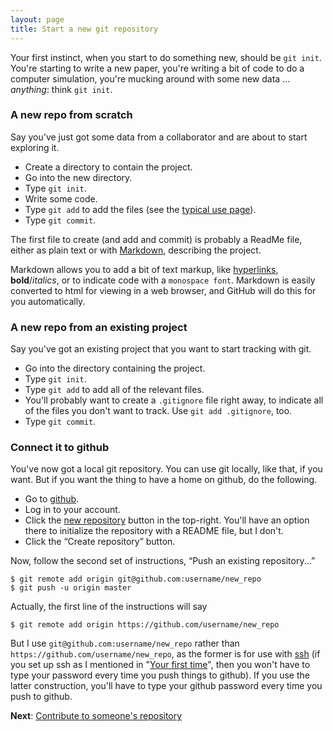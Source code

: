 ```yaml
---
layout: page
title: Start a new git repository
---
```


Your first instinct, when you start to do something new, should be
`git init`.  You're starting to write a new paper, you're writing a
bit of code to do a computer simulation, you're mucking around with some
new data ... _anything_: think `git init`.

### A new repo from scratch

Say you've just got some data from a collaborator and are about to
start exploring it.

- Create a directory to contain the project.
- Go into the new directory.
- Type `git init`.
- Write some code.
- Type `git add` to add the files (see the
  [typical use page](routine.html)).
- Type `git commit`.

The first file to create (and add and commit) is probably a ReadMe
file, either as plain text or with
[Markdown](http://daringfireball.net/projects/markdown/), describing
the project. 

Markdown allows you to add a bit of text markup, like
[hyperlinks](http://en.wikipedia.org/wiki/Hyperlink),
**bold**/_italics_, or to indicate code with a `monospace
font`. Markdown is easily converted to html for viewing in a web
browser, and GitHub will do this for you automatically.



### A new repo from an existing project

Say you've got an existing project that you want to start tracking
with git.

- Go into the directory containing the project.
- Type `git init`.
- Type `git add` to add all of the relevant files.
- You'll probably want to create a `.gitignore` file right away, to
  indicate all of the files you don't want to track.  Use `git add
  .gitignore`, too.
- Type `git commit`.


### Connect it to github

You've now got a local git repository.  You can use git locally, like
that, if you want.  But if you want the thing to have a home on github, do
the following.

- Go to [github](http://github.com).
- Log in to your account.
- Click the [new repository](https://github.com/new) button in the
top-right.  You'll have an option there to initialize the repository with a README
file, but I don't.
- Click the &ldquo;Create repository&rdquo; button.

Now, follow the second set of instructions, &ldquo;Push an existing
repository...&rdquo;

    $ git remote add origin git@github.com:username/new_repo
    $ git push -u origin master

Actually, the first line of the instructions will say

    $ git remote add origin https://github.com/username/new_repo
    
But I use `git@github.com:username/new_repo` rather than `https://github.com/username/new_repo`, as the
former is for use with
[ssh](http://en.wikipedia.org/wiki/Secure_Shell) (if you set up ssh as
I mentioned in "[Your first time](first_time.html)", then you won't
have to type your password every time you push things to github). If
you use the latter construction, you'll have to type your github
password every time you push to github.

**Next**: [Contribute to someone's repository](fork.html)



